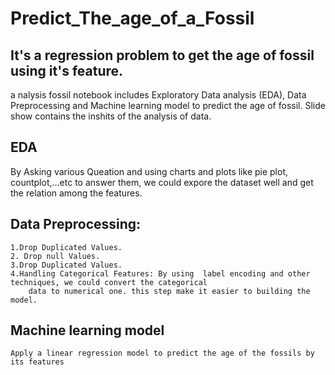 # Predict_The_age_of_a_Fossil
## It's a regression problem to get the age of fossil using it's feature.
  a nalysis fossil notebook includes Exploratory Data analysis (EDA), Data Preprocessing and Machine learning model to 
  predict the age of fossil. Slide show contains the inshits of the analysis of data. 
## EDA
  By Asking various Queation and using charts and plots like pie plot, countplot,...etc to answer them, we could expore 
  the dataset well and get the relation among the features.
## Data Preprocessing:
    1.Drop Duplicated Values.
    2. Drop null Values.
    3.Drop Duplicated Values.
    4.Handling Categorical Features: By using  label encoding and other techniques, we could convert the categorical 
        data to numerical one. this step make it easier to building the model.
 ## Machine learning model
    Apply a linear regression model to predict the age of the fossils by its features 
     
